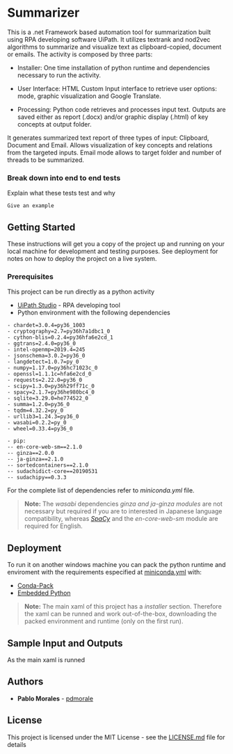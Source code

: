 
# Summarizer

  
  

This is a .net Framework based automation tool for summarization built using RPA developing software UiPath. It utilizes textrank and nod2vec algorithms to summarize and visualize text as clipboard-copied, document or emails. The activity is composed by three parts:

  

* Installer: One time installation of python runtime and dependencies necessary to run the activity.

* User Interface: HTML Custom Input interface to retrieve user options: mode, graphic visualization and Google Translate.

* Processing: Python code retrieves and processes input text. Outputs are saved either as report (.docx) and/or graphic display (.html) of key concepts at output folder.

  

It generates summarized text report of three types of input: Clipboard, Document and Email. Allows visualization of key concepts and relations from the targeted inputs. Email mode allows to target folder and number of threads to be summarized.

  


### Break down into end to end tests

  

Explain what these tests test and why

  

```
Give an example
```

  



  ## Getting Started

  

These instructions will get you a copy of the project up and running on your local machine for development and testing purposes. See deployment for notes on how to deploy the project on a live system.

  

### Prerequisites

This project can be run directly as a python activity

*  [UiPath Studio](https://www.uipath.com/) - RPA developing tool
* Python environment with the following dependencies

```
- chardet=3.0.4=py36_1003
- cryptography=2.7=py36h7a1dbc1_0
- cython-blis=0.2.4=py36hfa6e2cd_1
- ggtrans=2.4.0=py36_0
- intel-openmp=2019.4=245
- jsonschema=3.0.2=py36_0
- langdetect=1.0.7=py_0
- numpy=1.17.0=py36hc71023c_0
- openssl=1.1.1c=hfa6e2cd_0
- requests=2.22.0=py36_0
- scipy=1.3.0=py36h29ff71c_0
- spacy=2.1.7=py36he980bc4_0
- sqlite=3.29.0=he774522_0
- summa=1.2.0=py36_0
- tqdm=4.32.2=py_0
- urllib3=1.24.3=py36_0
- wasabi=0.2.2=py_0
- wheel=0.33.4=py36_0

- pip:
-- en-core-web-sm==2.1.0
-- ginza==2.0.0
-- ja-ginza==2.1.0
-- sortedcontainers==2.1.0
-- sudachidict-core==20190531
-- sudachipy==0.3.3
```

For the complete list of dependencies refer to *miniconda.yml* file.


> **Note:** The *wasabi* dependencies *ginza and ja-ginza modules* are not necessary but required if you are to interested in Japanese language compatibility, whereas [*SpaCy*](https://github.com/explosion/spaCy) and the *en-core-web-sm* module are required for English.
  

## Deployment
  

To run it on another windows machine you can pack the python runtime and enviroment with the requirements especified at [miniconda.yml](miniconda.yml) with:

  

*  [Conda-Pack](https://conda.github.io/conda-pack/)
*  [Embedded Python](https://docs.python.org/3/extending/embedding.html)

  

> **Note:** The main xaml of this project has a *installer* section. Therefore the xaml can be runned and work out-of-the-box, downloading the packed environment and runtime (only on the first run).

  
## Sample Input and Outputs
  
As the main xaml is runned

## Authors

  

*  **Pablo Morales** - [pdmorale](https://github.com/pdmorale)

  

## License

  

This project is licensed under the MIT License - see the [LICENSE.md](LICENSE.md) file for details